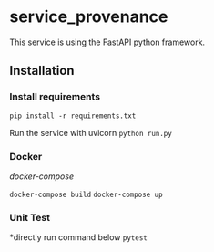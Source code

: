 # service_provenance

This service is using the FastAPI python framework.

## Installation

### Install requirements

`pip install -r requirements.txt`

Run the service with uvicorn
`python run.py`

### Docker

*docker-compose*

`docker-compose build`
`docker-compose up`

### Unit Test
*directly run command below
`pytest`

